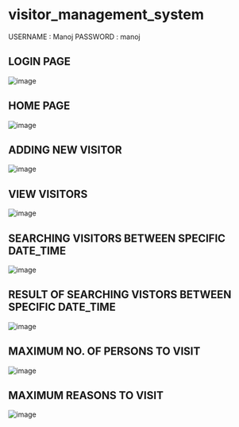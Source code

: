 # visitor_management_system
USERNAME : Manoj
PASSWORD : manoj 

## LOGIN PAGE
![image](https://user-images.githubusercontent.com/67378252/116357023-a2911d00-a819-11eb-9fa8-30919f1d8d04.png)
## HOME PAGE
![image](https://user-images.githubusercontent.com/67378252/116357184-d5d3ac00-a819-11eb-898c-1a17fd1e3061.png)
## ADDING NEW VISITOR
![image](https://user-images.githubusercontent.com/67378252/116357513-28ad6380-a81a-11eb-8073-629caae03d4c.png)
## VIEW VISITORS
![image](https://user-images.githubusercontent.com/67378252/116357704-66aa8780-a81a-11eb-9c9f-abcfdb16dc0d.png)
## SEARCHING VISITORS BETWEEN SPECIFIC DATE_TIME
![image](https://user-images.githubusercontent.com/67378252/116357989-c739c480-a81a-11eb-88fe-83f856ccd946.png)
## RESULT OF SEARCHING VISTORS BETWEEN SPECIFIC DATE_TIME
![image](https://user-images.githubusercontent.com/67378252/116358193-fd774400-a81a-11eb-8782-986f966da0f4.png)
## MAXIMUM NO. OF PERSONS TO VISIT
![image](https://user-images.githubusercontent.com/67378252/116358412-429b7600-a81b-11eb-985c-65b2d59b79e7.png)
## MAXIMUM REASONS TO VISIT
![image](https://user-images.githubusercontent.com/67378252/116358640-7f676d00-a81b-11eb-9b88-07fc5e0eb140.png)

